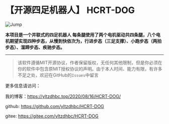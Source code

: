 ﻿# 【开源四足机器人】 HCRT-DOG

![Jump](./img/Jump.gif)


**本项目是一个并联式的四足机器人 每条腿使用了两个电机驱动共四条腿，八个电机期望实现四种步态，从慢到快依次为，行进步态（三足支撑）、小跑步态（两拍步态）、溜蹄步态、疾驰步态。**

---

>该软件遵循MIT开源协议，作者保留版权，无任何其他限制，但是你必须在你的软件中包含原MIT授权协议的声明。由于本人时间、能力有限，有许多不足之处，欢迎在GitHub的`Issues`中留言

更多信息请访问：

我的博客：https://yltzdhbc.top/2020/08/16/HCRT-DOG/

github: https://github.com/yltzdhbc/HCRT-DOG

gitee: https://gitee.com/yltzdhbc/HCRT-DOG

